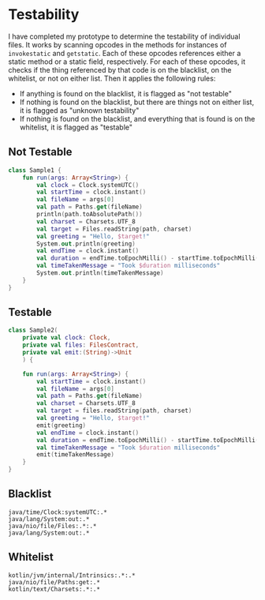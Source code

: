 # Testability

I have completed my prototype to determine the testability of individual files.
It works by scanning opcodes in the methods for instances of `invokestatic` and `getstatic`.
Each of these opcodes references either a static method or a static field, respectively.
For each of these opcodes, it checks if the thing referenced by that code is on the blacklist, on the whitelist, or not on either list.
Then it applies the following rules:
- If anything is found on the blacklist, it is flagged as "not testable"
- If nothing is found on the blacklist, but there are things not on either list, it is flagged as "unknown testability"
- If nothing is found on the blacklist, and everything that is found is on the whitelist, it is flagged as "testable"

## Not Testable
```kotlin
class Sample1 {
    fun run(args: Array<String>) {
        val clock = Clock.systemUTC()
        val startTime = clock.instant()
        val fileName = args[0]
        val path = Paths.get(fileName)
        println(path.toAbsolutePath())
        val charset = Charsets.UTF_8
        val target = Files.readString(path, charset)
        val greeting = "Hello, $target!"
        System.out.println(greeting)
        val endTime = clock.instant()
        val duration = endTime.toEpochMilli() - startTime.toEpochMilli()
        val timeTakenMessage = "Took $duration milliseconds"
        System.out.println(timeTakenMessage)
    }
}
```

## Testable
```kotlin
class Sample2(
    private val clock: Clock,
    private val files: FilesContract,
    private val emit:(String)->Unit
    ) {

    fun run(args: Array<String>) {
        val startTime = clock.instant()
        val fileName = args[0]
        val path = Paths.get(fileName)
        val charset = Charsets.UTF_8
        val target = files.readString(path, charset)
        val greeting = "Hello, $target!"
        emit(greeting)
        val endTime = clock.instant()
        val duration = endTime.toEpochMilli() - startTime.toEpochMilli()
        val timeTakenMessage = "Took $duration milliseconds"
        emit(timeTakenMessage)
    }
}
```

## Blacklist
```text
java/time/Clock:systemUTC:.*
java/lang/System:out:.*
java/nio/file/Files:.*:.*
java/lang/System:out:.*
```

## Whitelist
```text
kotlin/jvm/internal/Intrinsics:.*:.*
java/nio/file/Paths:get:.*
kotlin/text/Charsets:.*:.*
```
